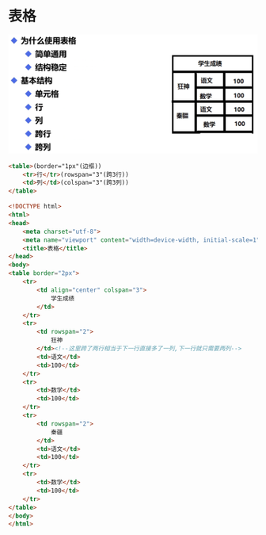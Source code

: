 # 表格

<img src="img/6.表格/image-20220311103424304.png" alt="image-20220311103424304" style="zoom:50%;" />

```html
<table>(border="1px"(边框))
    <tr>行</tr>(rowspan="3"(跨3行))
    <td>列</td>(colspan="3"(跨3列))
</table>
```

```html
<!DOCTYPE html>
<html>
<head>
	<meta charset="utf-8">
	<meta name="viewport" content="width=device-width, initial-scale=1">
	<title>表格</title>
</head>
<body>
<table border="2px">
	<tr>
		<td align="center" colspan="3">
			学生成绩
		</td>
	</tr>
	<tr>
		<td rowspan="2">
	        狂神
	    </td><!--这里跨了两行相当于下一行直接多了一列,下一行就只需要两列-->
	    <td>语文</td>
    	<td>100</td>
    </tr>
    <tr>
    	<td>数学</td>
    	<td>100</td>
    </tr>
    <tr>
    	<td rowspan="2">
    		秦疆
    	</td>
    	<td>语文</td>
    	<td>100</td>
    </tr>
    <tr>
    	<td>数学</td>
    	<td>100</td>
    </tr>
</table>
</body>
</html>
```

